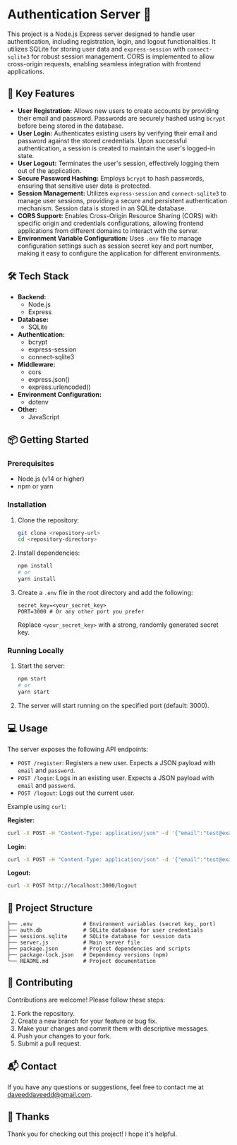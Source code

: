 # Authentication Server 🔐

This project is a Node.js Express server designed to handle user authentication, including registration, login, and logout functionalities. It utilizes SQLite for storing user data and `express-session` with `connect-sqlite3` for robust session management. CORS is implemented to allow cross-origin requests, enabling seamless integration with frontend applications.

## 🚀 Key Features

- **User Registration:** Allows new users to create accounts by providing their email and password. Passwords are securely hashed using `bcrypt` before being stored in the database.
- **User Login:** Authenticates existing users by verifying their email and password against the stored credentials. Upon successful authentication, a session is created to maintain the user's logged-in state.
- **User Logout:** Terminates the user's session, effectively logging them out of the application.
- **Secure Password Hashing:** Employs `bcrypt` to hash passwords, ensuring that sensitive user data is protected.
- **Session Management:** Utilizes `express-session` and `connect-sqlite3` to manage user sessions, providing a secure and persistent authentication mechanism. Session data is stored in an SQLite database.
- **CORS Support:** Enables Cross-Origin Resource Sharing (CORS) with specific origin and credentials configurations, allowing frontend applications from different domains to interact with the server.
- **Environment Variable Configuration:** Uses `.env` file to manage configuration settings such as session secret key and port number, making it easy to configure the application for different environments.

## 🛠️ Tech Stack

- **Backend:**
    - Node.js
    - Express
- **Database:**
    - SQLite
- **Authentication:**
    - bcrypt
    - express-session
    - connect-sqlite3
- **Middleware:**
    - cors
    - express.json()
    - express.urlencoded()
- **Environment Configuration:**
    - dotenv
- **Other:**
    - JavaScript

## 📦 Getting Started

### Prerequisites

- Node.js (v14 or higher)
- npm or yarn

### Installation

1.  Clone the repository:

    ```bash
    git clone <repository-url>
    cd <repository-directory>
    ```

2.  Install dependencies:

    ```bash
    npm install
    # or
    yarn install
    ```

3.  Create a `.env` file in the root directory and add the following:

    ```
    secret_key=<your_secret_key>
    PORT=3000 # Or any other port you prefer
    ```

    Replace `<your_secret_key>` with a strong, randomly generated secret key.

### Running Locally

1.  Start the server:

    ```bash
    npm start
    # or
    yarn start
    ```

2.  The server will start running on the specified port (default: 3000).

## 💻 Usage

The server exposes the following API endpoints:

-   `POST /register`: Registers a new user.  Expects a JSON payload with `email` and `password`.
-   `POST /login`: Logs in an existing user. Expects a JSON payload with `email` and `password`.
-   `POST /logout`: Logs out the current user.

Example using `curl`:

**Register:**

```bash
curl -X POST -H "Content-Type: application/json" -d '{"email":"test@example.com", "password":"password123"}' http://localhost:3000/register
```

**Login:**

```bash
curl -X POST -H "Content-Type: application/json" -d '{"email":"test@example.com", "password":"password123"}' http://localhost:3000/login
```

**Logout:**

```bash
curl -X POST http://localhost:3000/logout
```

## 📂 Project Structure

```
├── .env                # Environment variables (secret key, port)
├── auth.db             # SQLite database for user credentials
├── sessions.sqlite     # SQLite database for session data
├── server.js           # Main server file
├── package.json        # Project dependencies and scripts
├── package-lock.json   # Dependency versions (npm)
└── README.md           # Project documentation
```



## 🤝 Contributing

Contributions are welcome! Please follow these steps:

1.  Fork the repository.
2.  Create a new branch for your feature or bug fix.
3.  Make your changes and commit them with descriptive messages.
4.  Push your changes to your fork.
5.  Submit a pull request.


## 📬 Contact

If you have any questions or suggestions, feel free to contact me at [daveeddaveedd@gmail.com](mailto:daveeddaveedd@gmail.com).

## 💖 Thanks

Thank you for checking out this project! I hope it's helpful.

